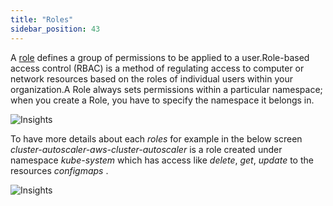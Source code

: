 ```yaml
---
title: "Roles"
sidebar_position: 43
---
```


A [role](https://kubernetes.io/docs/reference/access-authn-authz/rbac/) defines a group of permissions to be applied to a user.Role-based access control (RBAC) is a method of regulating access to computer or network resources based on the roles of individual users within your organization.A Role always sets permissions within a particular namespace; when you create a Role, you have to specify the namespace it belongs in.

![Insights](/img/resource-view/autz-role.jpg)

To have more details about each <i>roles</i> for example in the below screen <i>cluster-autoscaler-aws-cluster-autoscaler</i> is a role created under namespace <i>kube-system</i> which has access like <i>delete</i>, <i>get</i>, <i>update</i> to the resources <i>configmaps</i> .

![Insights](/img/resource-view/autz-role-detail.jpg)